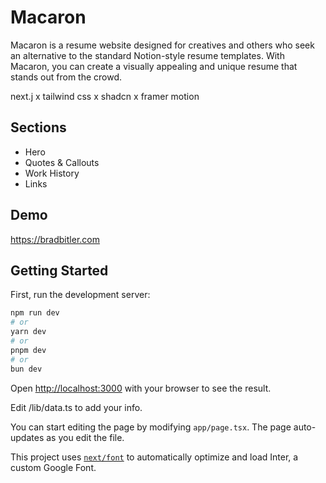 
# Macaron 

Macaron is a resume website designed for creatives and others who seek an alternative to the standard Notion-style resume templates. With Macaron, you can create a visually appealing and unique resume that stands out from the crowd.

next.j x tailwind css x shadcn x framer motion


## Sections

- Hero
- Quotes & Callouts
- Work History
- Links


## Demo

https://bradbitler.com
## Getting Started

First, run the development server:

```bash
npm run dev
# or
yarn dev
# or
pnpm dev
# or
bun dev
```

Open [http://localhost:3000](http://localhost:3000) with your browser to see the result.

Edit /lib/data.ts to add your info.

You can start editing the page by modifying `app/page.tsx`. The page auto-updates as you edit the file.

This project uses [`next/font`](https://nextjs.org/docs/basic-features/font-optimization) to automatically optimize and load Inter, a custom Google Font.
